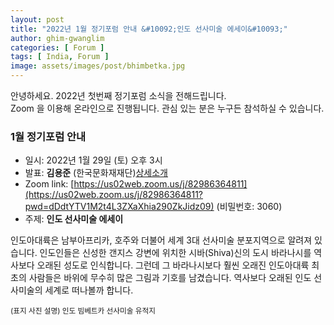 ```yaml
---
layout: post
title: "2022년 1월 정기포럼 안내 &#10092;인도 선사미술 에세이&#10093;"
author: ghim-gwanglim
categories: [ Forum ]
tags: [ India, Forum ]
image: assets/images/post/bhimbetka.jpg
---
```


안녕하세요. 2022년 첫번째 정기포럼 소식을 전해드립니다.<br> 
Zoom 을 이용해 온라인으로 진행됩니다. 관심 있는 분은 누구든 참석하실 수 있습니다. 

### 1월 정기포럼 안내
- 일시: 2022년 1월 29일 (토) 오후 3시
- 발표: __김용준__ (한국문화재재단)[상세소개](/author-yjkim)
- Zoom link: [https://us02web.zoom.us/j/82986364811](https://us02web.zoom.us/j/82986364811?pwd=dDdtYTV1M2t4L3ZXaXhia290ZkJidz09) (비밀번호: 3060)
- 주제: __인도 선사미술 에세이__

인도아대륙은 남부아프리카, 호주와 더불어 세계 3대 선사미술 분포지역으로 알려져 있습니다. 인도인들은 신성한 갠지스 강변에 위치한 시바(Shiva)신의 도시 바라나시를 역사보다 오래된 성도로 인식합니다. 그런데 그 바라나시보다 훨씬 오래진 인도아대륙 최초의 사람들은 바위에 무수히 많은 그림과 기호를 남겼습니다. 역사보다 오래된 인도 선사미술의 세계로 떠나볼까 합니다.

<small>(표지 사진 설명)
인도 빔베트카 선사미술 유적지
</small>
